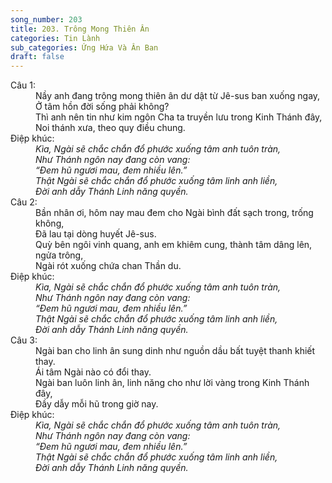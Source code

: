```yaml
---
song_number: 203
title: 203. Trông Mong Thiên Ân
categories: Tin Lành
sub_categories: Ứng Hứa Và Ân Ban
draft: false
---
```

<dl><dt>Câu 1:</dt><dd data-verse="1">Nầy anh đang trông mong thiên ân dư dật từ Jê-sus ban xuống ngay, <br/>Ở tâm hồn đời sống phải không? <br/>Thì anh nên tin như kim ngôn Cha ta truyền lưu trong Kinh Thánh đây, <br/>Noi thánh xưa, theo quy điều chung. </dd><dt>Điệp khúc:</dt><dd data-chorus="1"><em>Kìa, Ngài sẽ chắc chắn đổ phước xuống tâm anh tuôn tràn, <br/>Như Thánh ngôn nay đang còn vang: <br/>“Đem hũ ngươi mau, đem nhiều lên.” <br/>Thật Ngài sẽ chắc chắn đổ phước xuống tâm linh anh liền, <br/>Đời anh dẫy Thánh Linh năng quyền. </em></dd><dt>Câu 2:</dt><dd data-verse="2">Bần nhân ơi, hôm nay mau đem cho Ngài bình đất sạch trong, trống không, <br/>Đã lau tại dòng huyết Jê-sus. <br/>Quỳ bên ngôi vinh quang, anh em khiêm cung, thành tâm dâng lên, ngửa trông, <br/>Ngài rót xuống chứa chan Thần du. </dd><dt>Điệp khúc:</dt><dd data-chorus="1"><em>Kìa, Ngài sẽ chắc chắn đổ phước xuống tâm anh tuôn tràn, <br/>Như Thánh ngôn nay đang còn vang: <br/>“Đem hũ ngươi mau, đem nhiều lên.” <br/>Thật Ngài sẽ chắc chắn đổ phước xuống tâm linh anh liền, <br/>Đời anh dẫy Thánh Linh năng quyền. </em></dd><dt>Câu 3:</dt><dd data-verse="3">Ngài ban cho linh ân sung dinh như nguồn dầu bất tuyệt thanh khiết thay. <br/>Ái tâm Ngài nào có đổi thay. <br/>Ngài ban luôn linh ân, linh năng cho như lời vàng trong Kinh Thánh đây, <br/>Đầy dẫy mỗi hũ trong giờ nay. </dd><dt>Điệp khúc:</dt><dd data-chorus="1"><em>Kìa, Ngài sẽ chắc chắn đổ phước xuống tâm anh tuôn tràn, <br/>Như Thánh ngôn nay đang còn vang: <br/>“Đem hũ ngươi mau, đem nhiều lên.” <br/>Thật Ngài sẽ chắc chắn đổ phước xuống tâm linh anh liền, <br/>Đời anh dẫy Thánh Linh năng quyền. </em></dd></dl>